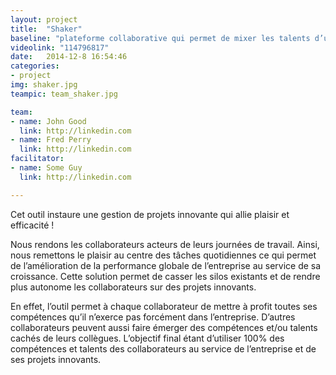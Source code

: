 ```yaml
---
layout: project
title:  "Shaker"
baseline: "plateforme collaborative qui permet de mixer les talents d’une entreprise au service de sa performance et de ses innovations."
videolink: "114796817"
date:   2014-12-8 16:54:46
categories:
- project
img: shaker.jpg
teampic: team_shaker.jpg

team: 
- name: John Good 
  link: http://linkedin.com
- name: Fred Perry 
  link: http://linkedin.com
facilitator:
- name: Some Guy
  link: http://linkedin.com

---
```


Cet outil instaure une gestion de projets innovante qui allie plaisir et efficacité !

Nous rendons les collaborateurs acteurs de leurs journées de travail. Ainsi, nous remettons le plaisir au centre des tâches quotidiennes ce qui permet de l’amélioration de la performance globale de l’entreprise au service de sa croissance.
Cette solution permet de casser les silos existants et de rendre plus autonome les collaborateurs sur des projets innovants.

En effet, l’outil permet à chaque collaborateur de mettre à profit toutes ses compétences qu’il n’exerce pas forcément dans l’entreprise. D’autres collaborateurs peuvent aussi faire émerger des compétences et/ou talents cachés de leurs collègues.
L’objectif final étant d’utiliser 100% des compétences et talents des collaborateurs au service de l’entreprise et de ses projets innovants.